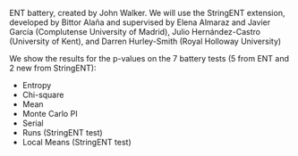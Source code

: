 ENT battery, created by John Walker. We will use the StringENT extension, developed by Bittor Alaña and supervised by Elena Almaraz and Javier García (Complutense University of Madrid), Julio Hernández-Castro (University of Kent), and Darren Hurley-Smith (Royal Holloway University)

We show the results for the p-values on the 7 battery tests (5 from ENT and 2 new from StringENT):

- Entropy
- Chi-square
- Mean
- Monte Carlo PI
- Serial
- Runs (StringENT test)
- Local Means (StringENT test)